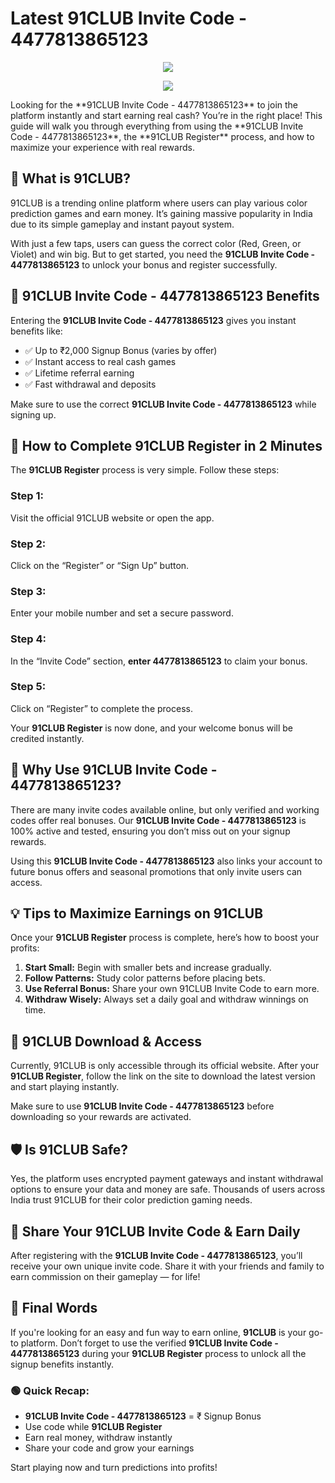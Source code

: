 # Latest 91CLUB Invite Code - 4477813865123 
<p align="center">
  <a href="https://telegram.me/+qzLL3uY9Jmo2OGVl" target="_blank">
    <img src="https://tycoonstorymedia.b-cdn.net/wp-content/uploads/2024/05/An-unique-nightlife-and-entertainment-experience-tycoonstory.jpg;">
  </a>
</p>

<p align="center">
  <a href="https://91CLUBinvitecode.in/91CLUB" target="_blank">
    <img src="https://www.cnvrtool.com/wp-content/uploads/2024/07/Understanding-91-Club-Login-A-Comprehensive-Guide.png;">
  </a>
</p>
Looking for the **91CLUB Invite Code - 4477813865123** to join the platform instantly and start earning real cash? You’re in the right place! This guide will walk you through everything from using the **91CLUB Invite Code - 4477813865123**, the **91CLUB Register** process, and how to maximize your experience with real rewards.


## 🎯 What is 91CLUB?

91CLUB is a trending online platform where users can play various color prediction games and earn money. It’s gaining massive popularity in India due to its simple gameplay and instant payout system.

With just a few taps, users can guess the correct color (Red, Green, or Violet) and win big. But to get started, you need the **91CLUB Invite Code - 4477813865123** to unlock your bonus and register successfully.


## 🎁 91CLUB Invite Code - 4477813865123 Benefits

Entering the **91CLUB Invite Code - 4477813865123** gives you instant benefits like:

- ✅ Up to ₹2,000 Signup Bonus (varies by offer)  
- ✅ Instant access to real cash games  
- ✅ Lifetime referral earning  
- ✅ Fast withdrawal and deposits  

Make sure to use the correct **91CLUB Invite Code - 4477813865123** while signing up.


## 📝 How to Complete 91CLUB Register in 2 Minutes

The **91CLUB Register** process is very simple. Follow these steps:

### Step 1:  
Visit the official 91CLUB website or open the app.

### Step 2:  
Click on the “Register” or “Sign Up” button.

### Step 3:  
Enter your mobile number and set a secure password.

### Step 4:  
In the “Invite Code” section, **enter 4477813865123** to claim your bonus.

### Step 5:  
Click on “Register” to complete the process.

Your **91CLUB Register** is now done, and your welcome bonus will be credited instantly.


## 🚀 Why Use 91CLUB Invite Code - 4477813865123?

There are many invite codes available online, but only verified and working codes offer real bonuses. Our **91CLUB Invite Code - 4477813865123** is 100% active and tested, ensuring you don’t miss out on your signup rewards.

Using this **91CLUB Invite Code - 4477813865123** also links your account to future bonus offers and seasonal promotions that only invite users can access.


## 💡 Tips to Maximize Earnings on 91CLUB

Once your **91CLUB Register** process is complete, here’s how to boost your profits:

1. **Start Small:** Begin with smaller bets and increase gradually.  
2. **Follow Patterns:** Study color patterns before placing bets.  
3. **Use Referral Bonus:** Share your own 91CLUB Invite Code to earn more.  
4. **Withdraw Wisely:** Always set a daily goal and withdraw winnings on time.


## 📲 91CLUB Download & Access

Currently, 91CLUB is only accessible through its official website. After your **91CLUB Register**, follow the link on the site to download the latest version and start playing instantly.

Make sure to use **91CLUB Invite Code - 4477813865123** before downloading so your rewards are activated.


## 🛡️ Is 91CLUB Safe?

Yes, the platform uses encrypted payment gateways and instant withdrawal options to ensure your data and money are safe. Thousands of users across India trust 91CLUB for their color prediction gaming needs.


## 🔁 Share Your 91CLUB Invite Code & Earn Daily

After registering with the **91CLUB Invite Code - 4477813865123**, you’ll receive your own unique invite code. Share it with your friends and family to earn commission on their gameplay — for life!


## 📌 Final Words

If you're looking for an easy and fun way to earn online, **91CLUB** is your go-to platform. Don’t forget to use the verified **91CLUB Invite Code - 4477813865123** during your **91CLUB Register** process to unlock all the signup benefits instantly.


### 🟢 Quick Recap:

- **91CLUB Invite Code - 4477813865123** = ₹ Signup Bonus  
- Use code while **91CLUB Register**  
- Earn real money, withdraw instantly  
- Share your code and grow your earnings  

Start playing now and turn predictions into profits!

